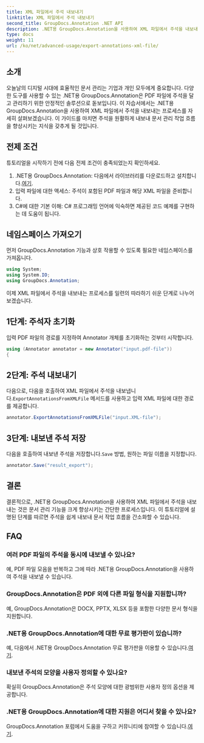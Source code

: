 ```yaml
---
title: XML 파일에서 주석 내보내기
linktitle: XML 파일에서 주석 내보내기
second_title: GroupDocs.Annotation .NET API
description: .NET용 GroupDocs.Annotation을 사용하여 XML 파일에서 주석을 내보내 문서 관리 작업 흐름을 효율적으로 단순화하는 방법을 알아보세요.
type: docs
weight: 11
url: /ko/net/advanced-usage/export-annotations-xml-file/
---
```

## 소개
오늘날의 디지털 시대에 효율적인 문서 관리는 기업과 개인 모두에게 중요합니다. 다양한 도구를 사용할 수 있는 .NET용 GroupDocs.Annotation은 PDF 파일에 주석을 달고 관리하기 위한 안정적인 솔루션으로 돋보입니다. 이 자습서에서는 .NET용 GroupDocs.Annotation을 사용하여 XML 파일에서 주석을 내보내는 프로세스를 자세히 살펴보겠습니다. 이 가이드를 마치면 주석을 원활하게 내보내 문서 관리 작업 흐름을 향상시키는 지식을 갖추게 될 것입니다.
## 전제 조건
튜토리얼을 시작하기 전에 다음 전제 조건이 충족되었는지 확인하세요.
1.  .NET용 GroupDocs.Annotation: 다음에서 라이브러리를 다운로드하고 설치합니다.[여기](https://releases.groupdocs.com/annotation/net/).
2. 입력 파일에 대한 액세스: 주석이 포함된 PDF 파일과 해당 XML 파일을 준비합니다.
3. C#에 대한 기본 이해: C# 프로그래밍 언어에 익숙하면 제공된 코드 예제를 구현하는 데 도움이 됩니다.

## 네임스페이스 가져오기
먼저 GroupDocs.Annotation 기능과 상호 작용할 수 있도록 필요한 네임스페이스를 가져옵니다.
```csharp
using System;
using System.IO;
using GroupDocs.Annotation;
```

이제 XML 파일에서 주석을 내보내는 프로세스를 일련의 따라하기 쉬운 단계로 나누어 보겠습니다.
## 1단계: 주석자 초기화
입력 PDF 파일의 경로를 지정하여 Annotator 개체를 초기화하는 것부터 시작합니다.
```csharp
using (Annotator annotator = new Annotator("input.pdf-file"))
{
```
## 2단계: 주석 내보내기
 다음으로, 다음을 호출하여 XML 파일에서 주석을 내보냅니다.`ExportAnnotationsFromXMLFile` 메서드를 사용하고 입력 XML 파일에 대한 경로를 제공합니다.
```csharp
annotator.ExportAnnotationsFromXMLFile("input.XML-file");
```
## 3단계: 내보낸 주석 저장
 다음을 호출하여 내보낸 주석을 저장합니다.`Save` 방법, 원하는 파일 이름을 지정합니다.
```csharp
annotator.Save("result_export");
```

## 결론
결론적으로, .NET용 GroupDocs.Annotation을 사용하여 XML 파일에서 주석을 내보내는 것은 문서 관리 기능을 크게 향상시키는 간단한 프로세스입니다. 이 튜토리얼에 설명된 단계를 따르면 주석을 쉽게 내보내 문서 작업 흐름을 간소화할 수 있습니다.
## FAQ
### 여러 PDF 파일의 주석을 동시에 내보낼 수 있나요?
예, PDF 파일 모음을 반복하고 그에 따라 .NET용 GroupDocs.Annotation을 사용하여 주석을 내보낼 수 있습니다.
### GroupDocs.Annotation은 PDF 외에 다른 파일 형식을 지원합니까?
예, GroupDocs.Annotation은 DOCX, PPTX, XLSX 등을 포함한 다양한 문서 형식을 지원합니다.
### .NET용 GroupDocs.Annotation에 대한 무료 평가판이 있습니까?
 예, 다음에서 .NET용 GroupDocs.Annotation 무료 평가판을 이용할 수 있습니다.[여기](https://releases.groupdocs.com/).
### 내보낸 주석의 모양을 사용자 정의할 수 있나요?
확실히 GroupDocs.Annotation은 주석 모양에 대한 광범위한 사용자 정의 옵션을 제공합니다.
### .NET용 GroupDocs.Annotation에 대한 지원은 어디서 찾을 수 있나요?
 GroupDocs.Annotation 포럼에서 도움을 구하고 커뮤니티에 참여할 수 있습니다.[여기](https://forum.groupdocs.com/c/annotation/10).